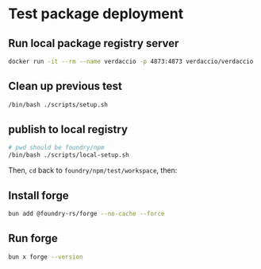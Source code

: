 # Test package deployment

## Run local package registry server

```bash
docker run -it --rm --name verdaccio -p 4873:4873 verdaccio/verdaccio
```

## Clean up previous test

```bash
/bin/bash ./scripts/setup.sh
```

## publish to local registry

```bash
# pwd should be foundry/npm
/bin/bash ./scripts/local-setup.sh
```

Then, `cd` back to `foundry/npm/test/workspace`, then:

## Install forge

```bash
bun add @foundry-rs/forge --no-cache --force
```

## Run forge

```bash
bun x forge --version
```

